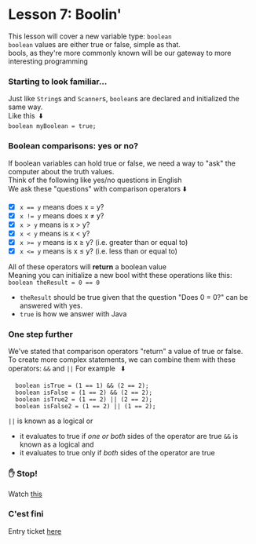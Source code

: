 # Lesson 7: Boolin'
This lesson will cover a new variable type: `boolean`\
`boolean` values are either true or false, simple as that.\
bools, as they're more commonly known will be our gateway to more interesting programming

### Starting to look familiar...
Just like `String`s and `Scanner`s, `boolean`s are declared and initialized the same way.\
Like this &nbsp;:arrow_down:\
`boolean myBoolean = true;`

### Boolean comparisons: yes or no?
If boolean variables can hold true or false, we need a way to "ask" the computer about the truth values.\
Think of the following like yes/no questions in English\
We ask these "questions" with comparison operators&nbsp;:arrow_down:
  - [x] `x == y` means does x = y?
  - [x] `x != y` means does x ≠ y?
  - [x] `x > y` means is x > y?
  - [x] `x < y` means is x < y?
  - [x] `x >= y` means is x ≥ y? (i.e. greater than or equal to)
  - [x] `x <= y` means is x ≤ y? (i.e. less than or equal to)
  
All of these operators will **return** a boolean value\
Meaning you can initialize a new bool witht these operations like this: `boolean theResult = 0 == 0`
  - `theResult` should be true given that the question "Does 0 = 0?" can be answered with yes.
  - `true` is how we answer with Java

### One step further
We've stated that comparison operators "return" a value of true or false.\
To create more complex statements, we can combine them with these operators: `&&` and `||`
For example &nbsp; :arrow_down:
```
  boolean isTrue = (1 == 1) && (2 == 2);
  boolean isFalse = (1 == 2) && (2 == 2);
  boolean isTrue2 = (1 == 2) || (2 == 2);
  boolean isFalse2 = (1 == 2) || (1 == 2);
```
`||` is known as a logical or
  - it evaluates to true if _one or both_ sides of the operator are true
 `&&` is known as a logical and 
  - it evaluates to true only if _both_ sides of the operator are true

### :hand:&nbsp;Stop!
Watch [this](https://youtube.com)

### C'est fini
Entry ticket [here]()


  
